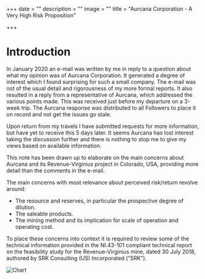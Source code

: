 +++
date = ""
description = ""
image = ""
title = "Aurcana Corporation - A Very High Risk Proposition"

+++
# Introduction

In January 2020 an e-mail was written by me in reply to a question about what my opinion was of Aurcana Corporation. It generated a degree of interest which I found surprising for such a small company. The e-mail was not of the usual detail and rigorousness of my more formal reports. It also resulted in a reply from a representative of Aurcana, which addressed the various points made. This was received just before my departure on a 3-week trip. The Aurcana response was distributed to all Followers to place it on record and not get the issues go stale.

Upon return from my travels I have submitted requests for more information, but have yet to receive this 5 days later. It seems Aurcana has lost interest taking the discussion further and there is nothing to stop me to give my views based on available information.

This note has been drawn up to elaborate on the main concerns about Aurcana and its Revenue-Virginius project in Colorado, USA, providing more detail than the comments in the e-mail.

The main concerns with most relevance about perceived risk/return revolve around:

* The resource and reserves, in particular the prospective degree of dilution.
* The saleable products.
* The mining method and its implication for scale of operation and operating cost.

To place these concerns into context it is required to review some of the technical information provided in the NI.43-101 compliant technical report on the feasibility study for the Revenue-Virginius mine, dated 30 July 2018, authored by SRK Consulting (US) Incorporated (“SRK”).

![Chart](/images/screenshot-2021-02-09-at-9-13-27-am.png "Image Title")